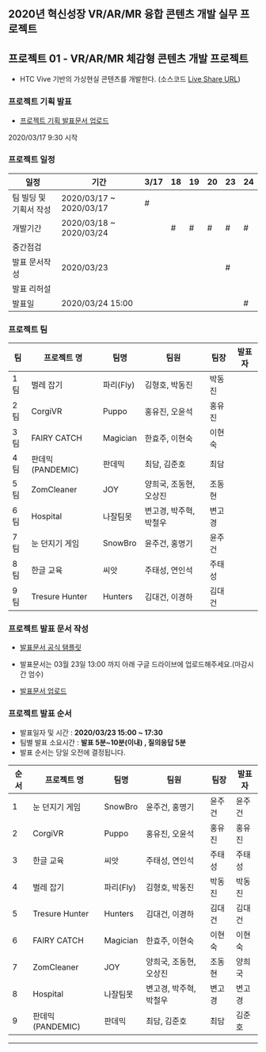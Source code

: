 ## 2020년 혁신성장 VR/AR/MR 융합 콘텐츠 개발 실무 프로젝트


## 프로젝트 01 - VR/AR/MR 체감형 콘텐츠 개발 프로젝트

- HTC Vive 기반의 가상현실 콘텐츠를 개발한다. (소스코드 [Live Share URL](https://prod.liveshare.vsengsaas.visualstudio.com/join?1430EEB30C7A91BDAE8908BAD922E42D9FDC))

### 프로젝트 기획 발표

- [프로젝트 기획 발표문서 업로드](https://drive.google.com/drive/folders/1BOzi9HCpeRocHfbugwdbgA_-oFWH09zN?usp=sharing)

2020/03/17 9:30 시작

### 프로젝트 일정
|일정|기간|3/17|18|19|20|23|24|
|-|-|-|-|-|-|-|-|
|팀 빌딩 및 기획서 작성|2020/03/17 ~ 2020/03/17|#||||||
|개발기간|2020/03/18 ~ 2020/03/24||#|#|#|#|#|
|중간점검||||||||
|발표 문서작성|2020/03/23|||||#||
|발표 리허설||||||||||||
|발표일|2020/03/24 15:00||||||#|

### 프로젝트 팀
|팀|프로젝트 명|팀명|팀원|팀장|발표자|
|-|-|-|-|-|-|
|1팀|벌레 잡기|파리(Fly)|김형호, 박동진|박동진||
|2팀|CorgiVR|Puppo|홍유진, 오윤석|홍유진||
|3팀|FAIRY CATCH|Magician|한효주, 이현숙|이현숙||
|4팀|판데믹(PANDEMIC)|판데믹|최담, 김준호|최담||
|5팀|ZomCleaner|JOY|양희국, 조동현, 오상진|조동현||
|6팀|Hospital|나잘팀못|변고경, 박주혁, 박철우|변고경||
|7팀|눈 던지기 게임|SnowBro|윤주건, 홍명기|윤주건||
|8팀|한글 교육|씨앗|주태성, 연인석|주태성||
|9팀|Tresure Hunter|Hunters|김대건, 이경하|김대건||

### 프로젝트 발표 문서 작성

- [발표문서 공식 탬플릿](https://github.com/IndieGameMaker/Medici2020/raw/master/1차%20프로젝트/발표문서/프로젝트%20발표%20템플릿.pptx)

- 발표문서는 03월 23일 13:00 까지 아래 구글 드라이브에 업로드해주세요.(마감시간 엄수)
- [발표문서 업로드](https://drive.google.com/drive/folders/1Ihg5qMnMiN8mgwDX_mtVRzmz76HipcWO?usp=sharing)

### 프로젝트 발표 순서

- 발표일자 및 시간 : **2020/03/23 15:00 ~ 17:30**
- 팀별 발표 소요시간 : **발표 5분~10분(이내) , 질의응답 5분**
- 발표 순서는 당일 오전에 결정됩니다.

|순서|프로젝트 명|팀명|팀원|팀장|발표자|
|-|-|-|-|-|-|
|1|눈 던지기 게임|SnowBro|윤주건, 홍명기|윤주건|윤주건|
|2|CorgiVR|Puppo|홍유진, 오윤석|홍유진|홍유진|
|3|한글 교육|씨앗|주태성, 연인석|주태성|주태성|
|4|벌레 잡기|파리(Fly)|김형호, 박동진|박동진|박동진|
|5|Tresure Hunter|Hunters|김대건, 이경하|김대건|김대건|
|6|FAIRY CATCH|Magician|한효주, 이현숙|이현숙|이현숙|
|7|ZomCleaner|JOY|양희국, 조동현, 오상진|조동현|양희국|
|8|Hospital|나잘팀못|변고경, 박주혁, 박철우|변고경|변고경|
|9|판데믹(PANDEMIC)|판데믹|최담, 김준호|최담|김준호|

---
